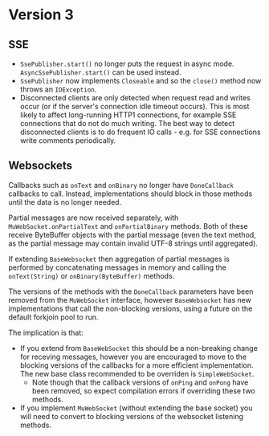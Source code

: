 Version 3
=========

SSE
---

* `SsePublisher.start()` no longer puts the request in async mode. `AsyncSsePublisher.start()` can be used instead.
* `SsePublisher` now implements `Closeable` and so the `close()` method now throws an `IOException`.
* Disconnected clients are only detected when request read and writes occur (or if the server's connection idle timeout occurs). 
This is most likely to affect long-running HTTP1 connections, for example SSE connections that do not do much writing.
The best way to detect disconnected clients is to do frequent IO calls - e.g. for SSE connections write comments periodically.

Websockets
----------

Callbacks such as `onText` and `onBinary` no longer have `DoneCallback` callbacks to call. Instead, implementations should
block in those methods until the data is no longer needed.

Partial messages are now received separately, with `MuWebSocket.onPartialText` and `onPartialBinary` methods. Both of
these receive ByteBuffer objects with the partial message (even the text method, as the partial message may contain
invalid UTF-8 strings until aggregated).

If extending `BaseWebsocket` then aggregation of partial messages is performed by concatenating messages in memory
and calling the `onText(String)` or `onBinary(ByteBuffer)` methods.

The versions of the methods with the `DoneCallback` parameters have been removed from the `MuWebSocket` interface, however
`BaseWebsocket` has new implementations that call the non-blocking versions, using a future on the default forkjoin pool
to run.

The implication is that:

* If you extend from `BaseWebSocket` this should be a non-breaking change for receving messages, however you are encouraged to move to the
  blocking versions of the callbacks for a more efficient implementation. The new base class recommended to be overriden is `SimpleWebSocket`.
    * Note though that the callback versions of `onPing` and `onPong` have been removed, so expect compilation errors if
      overriding these two methods.
* If you implement `MuWebSocket` (without extending the base socket) you will need to convert to blocking versions
  of the websocket listening methods.



